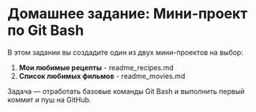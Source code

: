 # Домашнее задание: Мини-проект по Git Bash

В этом задании вы создадите один из двух мини-проектов на выбор:

1. **Мои любимые рецепты** - readme_recipes.md
2. **Список любимых фильмов** - readme_movies.md

Задача — отработать базовые команды Git Bash и выполнить первый коммит и пуш на GitHub.
